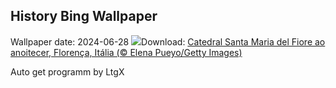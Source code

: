 ## History Bing Wallpaper
Wallpaper date: 2024-06-28
![](https://www.bing.com/th?id=OHR.FlorenceDuomo_PT-BR4528036954_UHD.jpg&w=1000)Download: [Catedral Santa Maria del Fiore ao anoitecer, Florença, Itália (© Elena Pueyo/Getty Images)](https://www.bing.com/th?id=OHR.FlorenceDuomo_PT-BR4528036954_UHD.jpg)

Auto get programm by LtgX
